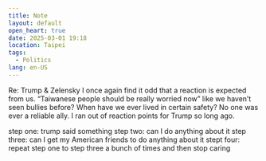 ```yaml
---
title: Note
layout: default
open_heart: true
date: 2025-03-01 19:18
location: Taipei
tags: 
  - Politics
lang: en-US
---
```


Re: Trump & Zelensky I once again find it odd that a reaction is expected from us. “Taiwanese people should be really worried now” like we haven’t seen bullies before? When have we ever lived in certain safety? No one was ever a reliable ally. I ran out of reaction points for Trump so long ago. 

step one: trump said something
step two: can I do anything about it
step three: can I get my American friends to do anything about it
stept four: repeat step one to step three a bunch of times and then stop caring
